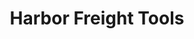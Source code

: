 ---
title: "Harbor Freight Tools"
url: /birmingham/harbor-freight-tools-parkway-east/
shop: Eisenwaren
---